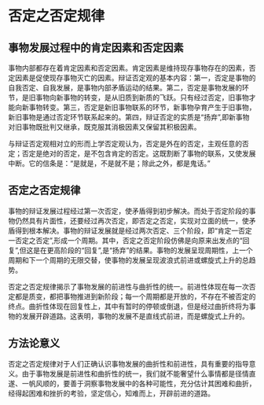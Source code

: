 # 否定之否定规律

## 事物发展过程中的肯定因素和否定因素

事物内部都存在着肯定因素和否定因素。肯定因素是维持现存事物存在的因素，否定因素是促使现存事物灭亡的因素。辩证否定观的基本内容：第一，否定是事物的自我否定、自我发展，是事物内部矛盾运动的结果。第二，否定是事物发展的环节，是旧事物向新事物的转变，是从旧质到新质的飞跃。只有经过否定，旧事物才能向新事物转变。第三，否定是新旧事物联系的环节，新事物孕育产生于旧事物，新旧事物是通过否定环节联系起来的。第四，辩证否定的实质是“扬弃”,即新事物对旧事物既批判又继承，既克服其消极因素又保留其积极因素。

与辩证否定观相对立的形而上学否定观认为，否定是外在的否定，主观任意的否定；否定是绝对的否定，是不包含肯定的否定。这既割断了事物的联系，又使发展中断。它的信条是：“是就是，不是就不是；除此之外，都是鬼话。”

## 否定之否定规律

事物的辩证发展过程经过第一次否定，使矛盾得到初步解决。而处于否定阶段的事物仍然具有片面性，还要经过再次否定，即否定之否定，实现对立面的统一，使矛盾得到根本解决。事物的辩证发展就是经过两次否定、三个阶段，即“肯定一否定一否定之否定”,形成一个周期。其中，否定之否定阶段仿佛是向原来出发点的“回复”,但这是在更高阶段的“回复”,是“扬弃”的结果。事物的发展呈现周期性，上一个周期和下一个周期的无限交替，使事物的发展呈现波浪式前进或螺旋式上升的总趋势。

否定之否定规律揭示了事物发展的前进性与曲折性的统一。前进性体现在每一次否定都是质变，都把事物推进到新阶段；每一个周期都是开放的，不存在不被否定的终点。曲折性体现在回复性上，其中有暂时的停顿或倒退，但是经过曲折终将为事物的发展开辟道路。这表明，事物的发展不是直线式前进，而是螺旋式上升的。

## 方法论意义

否定之否定规律对于人们正确认识事物发展的曲折性和前进性，具有重要的指导意义。由于事物发展是前进性和曲折性的统一，我们就不能奢望什么事情都是径情直遂、一帆风顺的，要善于洞察事物发展中的各种可能性，充分估计其困难和曲折，经得起困难和挫折的考验，坚定信心，知难而上，开辟前进的道路。